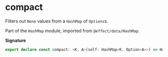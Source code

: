 # compact

Filters out `None` values from a `HashMap` of `Options`s.

Part of the `HashMap` module, imported from `@effect/data/HashMap`.

**Signature**

```ts
export declare const compact: <K, A>(self: HashMap<K, Option<A>>) => HashMap<K, A>
```
